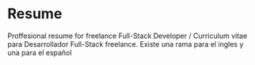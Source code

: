 # Resume
Proffesional resume for freelance Full-Stack Developer / Curriculum vitae para Desarrollador Full-Stack freelance.
Existe una rama para el ingles y una para el español
